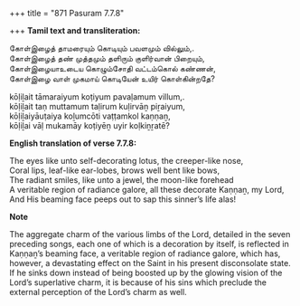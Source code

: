 +++
title = "871 Pasuram 7.7.8"

+++
**Tamil text and transliteration:**

கோள்இழைத் தாமரையும் கொடியும் பவளமும் வில்லும்,.  
கோள்இழைத் தண் முத்தமும் தளிரும் குளிர்வான் பிறையும்,  
கோள்இழையாஉடைய கொழும்சோதி வட்டம்கொல் கண்ணன்,  
கோள்இழை வாள் முகமாய் கொடியேன் உயிர் கொள்கின்றதே?

kōḷiḻait tāmaraiyum koṭiyum pavaḷamum villum,.  
kōḷiḻait taṇ muttamum taḷirum kuḷirvāṉ piṟaiyum,  
kōḷiḻaiyāuṭaiya koḻumcōti vaṭṭamkol kaṇṇaṉ,  
kōḷiḻai vāḷ mukamāy koṭiyēṉ uyir koḷkiṉṟatē?

**English translation of verse 7.7.8:**

The eyes like unto self-decorating lotus, the creeper-like nose,  
Coral lips, leaf-like ear-lobes, brows well bent like bows,  
The radiant smiles, like unto a jewel, the moon-like forehead  
A veritable region of radiance galore, all these decorate Kaṇṇaṉ, my Lord,  
And His beaming face peeps out to sap this sinner’s life alas!

**Note**

The aggregate charm of the various limbs of the Lord, detailed in the seven preceding songs, each one of which is a decoration by itself, is reflected in Kaṇṇaṉ’s beaming face, a veritable region of radiance galore, which has, however, a devastating effect on the Saint in his present disconsolate state. If he sinks down instead of being boosted up by the glowing vision of the Lord’s superlative charm, it is because of his sins which preclude the external perception of the Lord’s charm as well.


